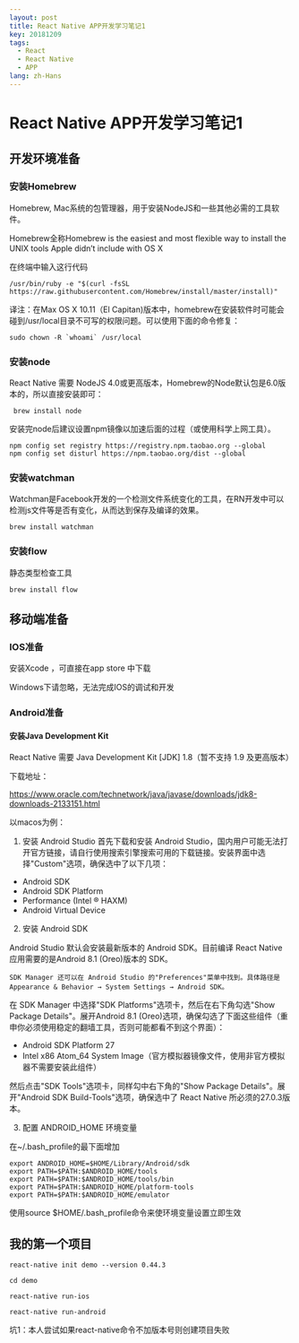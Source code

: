 ```yaml
---
layout: post
title: React Native APP开发学习笔记1
key: 20181209
tags:
  - React
  - React Native
  - APP
lang: zh-Hans
---
```


# React Native APP开发学习笔记1

## 开发环境准备
<!--more-->
### 安装Homebrew
Homebrew, Mac系统的包管理器，用于安装NodeJS和一些其他必需的工具软件。

Homebrew全称Homebrew is the easiest and most flexible way to install the UNIX tools Apple didn’t include with OS X

在终端中输入这行代码

```
/usr/bin/ruby -e "$(curl -fsSL https://raw.githubusercontent.com/Homebrew/install/master/install)"
```
译注：在Max OS X 10.11（El Capitan)版本中，homebrew在安装软件时可能会碰到/usr/local目录不可写的权限问题。可以使用下面的命令修复：

```
sudo chown -R `whoami` /usr/local
```

### 安装node

React Native 需要 NodeJS 4.0或更高版本，Homebrew的Node默认包是6.0版本的，所以直接安装即可：

```
 brew install node
```

安装完node后建议设置npm镜像以加速后面的过程（或使用科学上网工具）。
```
npm config set registry https://registry.npm.taobao.org --global
npm config set disturl https://npm.taobao.org/dist --global
```

### 安装watchman

Watchman是Facebook开发的一个检测文件系统变化的工具，在RN开发中可以检测js文件等是否有变化，从而达到保存及编译的效果。

```
brew install watchman
```

### 安装flow

静态类型检查工具
```
brew install flow
```

## 移动端准备

### IOS准备
安装Xcode ，可直接在app store 中下载

Windows下请忽略，无法完成IOS的调试和开发

### Android准备

#### 安装Java Development Kit

React Native 需要 Java Development Kit [JDK] 1.8（暂不支持 1.9 及更高版本）

下载地址：

https://www.oracle.com/technetwork/java/javase/downloads/jdk8-downloads-2133151.html

以macos为例：

1. 安装 Android Studio
首先下载和安装 Android Studio，国内用户可能无法打开官方链接，请自行使用搜索引擎搜索可用的下载链接。安装界面中选择"Custom"选项，确保选中了以下几项：

* Android SDK
* Android SDK Platform
* Performance (Intel ® HAXM)
* Android Virtual Device

2. 安装 Android SDK

Android Studio 默认会安装最新版本的 Android SDK。目前编译 React Native 应用需要的是Android 8.1 (Oreo)版本的 SDK。

```
SDK Manager 还可以在 Android Studio 的"Preferences"菜单中找到。具体路径是Appearance & Behavior → System Settings → Android SDK。
```

在 SDK Manager 中选择"SDK Platforms"选项卡，然后在右下角勾选"Show Package Details"。展开Android 8.1 (Oreo)选项，确保勾选了下面这些组件（重申你必须使用稳定的翻墙工具，否则可能都看不到这个界面）：

* Android SDK Platform 27
* Intel x86 Atom_64 System Image（官方模拟器镜像文件，使用非官方模拟器不需要安装此组件）

然后点击"SDK Tools"选项卡，同样勾中右下角的"Show Package Details"。展开"Android SDK Build-Tools"选项，确保选中了 React Native 所必须的27.0.3版本。

3. 配置 ANDROID_HOME 环境变量

在~/.bash_profile的最下面增加
```
export ANDROID_HOME=$HOME/Library/Android/sdk
export PATH=$PATH:$ANDROID_HOME/tools
export PATH=$PATH:$ANDROID_HOME/tools/bin
export PATH=$PATH:$ANDROID_HOME/platform-tools
export PATH=$PATH:$ANDROID_HOME/emulator
```

使用source $HOME/.bash_profile命令来使环境变量设置立即生效

## 我的第一个项目
```
react-native init demo --version 0.44.3

cd demo 

react-native run-ios

react-native run-android
```

坑1：本人尝试如果react-native命令不加版本号则创建项目失败